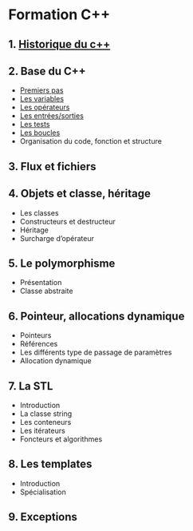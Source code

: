 # Formation C++


## 1. [Historique du c++](cours/1.historique.md)

## 2. Base du C++

* [Premiers pas](cours/2.PremierPas.md)
* [Les variables](cours/2.variables.md)
* [Les opérateurs](cours/2.operateurs.md)
* [Les entrées/sorties](cours/2.in-out.md)
* [Les tests](cours/2.tests.md)
* [Les boucles](cours/2.boucles.md)
* Organisation du code, fonction et structure

## 3. Flux et fichiers

## 4. Objets et classe, héritage

* Les classes
* Constructeurs et destructeur
* Héritage
* Surcharge d’opérateur

## 5. Le polymorphisme

* Présentation
* Classe abstraite

## 6. Pointeur, allocations dynamique

* Pointeurs
* Références
* Les différents type de passage de paramètres
* Allocation dynamique

## 7. La STL

* Introduction
* La classe string
* Les conteneurs
* Les itérateurs
* Foncteurs et algorithmes

## 8. Les templates

* Introduction
* Spécialisation

## 9. Exceptions